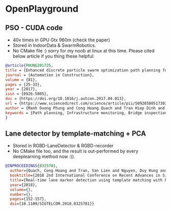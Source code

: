 # OpenPlayground

## PSO - CUDA code 
- 40x times in GPU Gtx 960m (check the paper)
- Stored in IndoorData & SwarmRobotics.
- No CMake file :) sorry for my noob at linux at this time.
Please cited below article if you thing these helpful:
```bibtex
@article{PHUNG201725,
title = {Enhanced discrete particle swarm optimization path planning for UAV vision-based surface inspection},
journal = {Automation in Construction},
volume = {81},
pages = {25-33},
year = {2017},
issn = {0926-5805},
doi = {https://doi.org/10.1016/j.autcon.2017.04.013},
url = {https://www.sciencedirect.com/science/article/pii/S0926580517303825},
author = {Manh Duong Phung and Cong Hoang Quach and Tran Hiep Dinh and Quang Ha},
keywords = {Path planning, Infrastructure monitoring, Bridge inspection, Vision-based inspection, Particle swarm optimization, Unmanned aerial vehicle},
}
```

## Lane detector by template-matching + PCA
- Stored in RGBD-LaneDetector & RGBD-recorder
- No CMake file too, and the result is out-performed by every deeplearning method now :)).
```bibtex
@INPROCEEDINGS{8325781,
  author={Quach, Cong Hoang and Tran, Van Lien and Nguyen, Duy Hung and Nguyen, Viet Thang and Pham, Minh Trien and Phung, Manh Duong},
  booktitle={2018 2nd International Conference on Recent Advances in Signal Processing, Telecommunications & Computing (SigTelCom)}, 
  title={Real-time lane marker detection using template matching with RGB-D camera}, 
  year={2018},
  volume={},
  number={},
  pages={152-157},
  doi={10.1109/SIGTELCOM.2018.8325781}}
```
